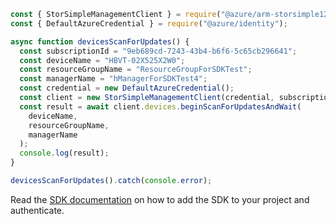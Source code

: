 ```javascript
const { StorSimpleManagementClient } = require("@azure/arm-storsimple1200series");
const { DefaultAzureCredential } = require("@azure/identity");

async function devicesScanForUpdates() {
  const subscriptionId = "9eb689cd-7243-43b4-b6f6-5c65cb296641";
  const deviceName = "HBVT-02X525X2W0";
  const resourceGroupName = "ResourceGroupForSDKTest";
  const managerName = "hManagerForSDKTest4";
  const credential = new DefaultAzureCredential();
  const client = new StorSimpleManagementClient(credential, subscriptionId);
  const result = await client.devices.beginScanForUpdatesAndWait(
    deviceName,
    resourceGroupName,
    managerName
  );
  console.log(result);
}

devicesScanForUpdates().catch(console.error);
```

Read the [SDK documentation](https://github.com/Azure/azure-sdk-for-js/blob/%40azure%2Farm-storsimple1200series_2.0.1/sdk/storsimple1200series/arm-storsimple1200series/README.md) on how to add the SDK to your project and authenticate.
